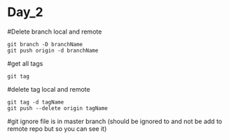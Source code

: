 # Day_2
#Delete branch local and remote
```
git branch -D branchName
git push origin -d branchName
```

#get all tags
```
git tag
```


#delete tag local and remote
```
git tag -d tagName
git push --delete origin tagName
```

#git ignore file is in master branch (should be ignored to and not be add to remote repo but so you can see it)
